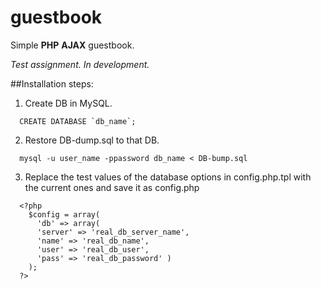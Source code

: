 # guestbook
Simple **PHP** **AJAX** guestbook.

_Test assignment. In development._

##Installation steps:

1. Create DB in MySQL.
  
  ```
    CREATE DATABASE `db_name`;
  ```
2. Restore DB-dump.sql to that DB.
  
  ```
    mysql -u user_name -ppassword db_name < DB-bump.sql
  ```
3. Replace the test values of the database options in config.php.tpl with the current ones and save it as config.php
  
  ```
    <?php
      $config = array(
        'db' => array(
        'server' => 'real_db_server_name',
        'name' => 'real_db_name',
        'user' => 'real_db_user',
        'pass' => 'real_db_password' )
      );
    ?>
  ```
